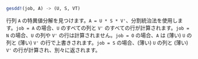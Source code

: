 ```julia
gesdd!(job, A) -> (U, S, VT)
```

行列 `A` の特異値分解を見つけます。`A = U * S * V'`、分割統治法を使用します。`job = A` の場合、`U` のすべての列と `V'` のすべての行が計算されます。`job = N` の場合、`U` の列や `V'` の行は計算されません。`job = O` の場合、`A` は (薄い) `U` の列と (薄い) `V'` の行で上書きされます。`job = S` の場合、(薄い) `U` の列と (薄い) `V'` の行が計算され、別々に返されます。
